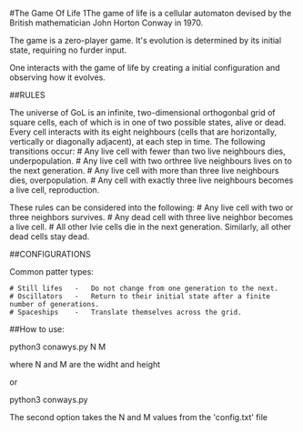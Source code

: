 #The Game Of Life
1The game of life is a cellular automaton devised by the British mathematician John Horton Conway in 1970.

The game is a zero-player game. It's evolution is determined by its initial state, requiring no furder input.

One interacts with the game of life by creating a initial configuration and observing how it evolves.

##RULES

The universe of GoL is an infinite, two-dimensional orthogonbal grid of square cells, each of which is in one of two possible states, alive or dead.
Every cell interacts with its eight neighbours (cells that are horizontally, vertically or diagonally adjacent), at each step in time.
The following transitions occur:
    # Any live cell with fewer than two live neighbours dies, underpopulation.
    # Any live cell with two orthree live neighbours lives on to the next generation.
    # Any live cell with more than three live neighbours dies, overpopulation.
    # Any cell with exactly three live neighbours becomes a live cell, reproduction.


These rules can be considered into the following:
    # Any live cell with two or three neighbors survives.
    # Any dead cell with three live neighbor becomes a live cell.
    # All other lvie cells die in the next generation. Similarly, all other dead cells stay dead.


##CONFIGURATIONS

Common patter types:

    # Still lifes   -   Do not change from one generation to the next.
    # Oscillators   -   Return to their initial state after a finite number of generations.
    # Spaceships    -   Translate themselves across the grid.


##How to use:

python3 conawys.py N M

where N and M are the widht and height

or 

python3 conways.py


The second option takes the N and M values from the 'config.txt' file
